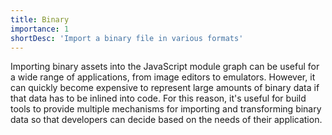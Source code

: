 ```yaml
---
title: Binary
importance: 1
shortDesc: 'Import a binary file in various formats'
---
```


Importing binary assets into the JavaScript module graph can be useful for a wide range of applications, from image editors to emulators. However, it can quickly become expensive to represent large amounts of binary data if that data has to be inlined into code. For this reason, it's useful for build tools to provide multiple mechanisms for importing and transforming binary data so that developers can decide based on the needs of their application.
